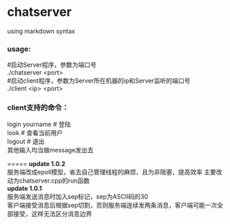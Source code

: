 chatserver
==========
using markdown syntax  
### usage:
\#启动Server程序，参数为端口号  
./chatserver \<port\>  
\#启动client程序，参数为Server所在机器的ip和Server监听的端口号  
./client \<ip\> \<port\>
    
### client支持的命令：
login yourname # 登陆  
look  # 查看当前用户  
logout # 退出  
其他输入均当做message发出去  

=====
**update 1.0.2**  
服务端改成epoll模型，省去自己管理线程的麻烦，且为非阻塞，提高效率
主要改动为chatserver.cpp的run函数  
**update 1.0.1**  
服务端发送消息时加入sep标记，sep为ASCII码的30  
客户端接受消息后根据sep切割，否则服务端连续发两条消息，客户端可能一次全部接受，这样无法区分消息边界

